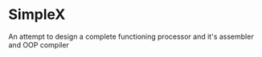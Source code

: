 # SimpleX
An attempt to design a complete functioning processor and it's assembler and OOP compiler
